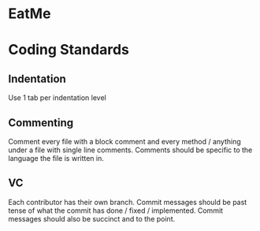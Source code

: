 # EatMe

# Coding Standards
## Indentation
Use 1 tab per indentation level

## Commenting
Comment every file with a block comment and every method / anything under a file with single line comments.
Comments should be specific to the language the file is written in.

## VC
Each contributor has their own branch.
Commit messages should be past tense of what the commit has done / fixed / implemented.
Commit messages should also be succinct and to the point.

